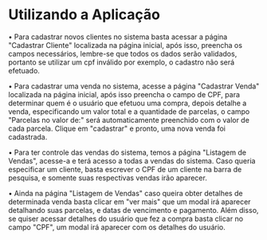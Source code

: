 
# Utilizando a Aplicação

  • Para cadastrar novos clientes no sistema basta acessar a página "Cadastrar Cliente" localizada na página inicial, após isso, preencha os campos necessários,
  lembre-se que todos os dados serão validados, portanto se utilizar um cpf inválido por exemplo, o cadastro não será efetuado.
  
  • Para cadastrar uma venda no sistema, acesse a página "Cadastrar Venda" localizada na página inicial, após isso preencha o campo de CPF, para determinar quem é o usuário que efetuou uma compra, depois detalhe a venda, especificando um valor total e a quantidade de parcelas, o campo "Parcelas no valor de:" será automaticamente preenchido com o valor de cada parcela. Clique em "cadastrar" e pronto, uma nova venda foi cadastrada.
  
  • Para ter controle das vendas do sistema, temos a página "Listagem de Vendas", acesse-a e terá acesso a todas a vendas do sistema. Caso queria especificar um cliente, basta escrever o CPF de um cliente na barra de pesquisa, e somente suas respectivas vendas irão aparecer.
  
  • Ainda na página "Listagem de Vendas" caso queira obter detalhes de determinada venda basta clicar em "ver mais" que um modal irá aparecer detalhando suas parcelas, e datas de vencimento e pagamento. Além disso, se quiser acessar detalhes do usuário que fez a compra basta clicar no campo "CPF", um modal irá aparecer com os detalhes do usuário.
